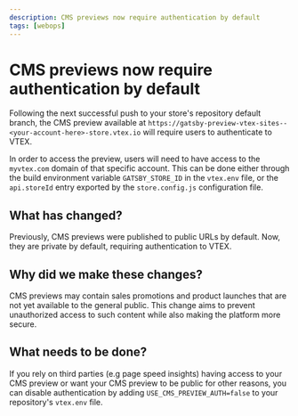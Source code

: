 ```yaml
---
description: CMS previews now require authentication by default
tags: [webops]
---
```


# CMS previews now require authentication by default

Following the next successful push to your store's repository default branch, the CMS preview available at `https://gatsby-preview-vtex-sites--<your-account-here>-store.vtex.io` will require users to authenticate to VTEX.

In order to access the preview, users will need to have access to the `myvtex.com` domain of that specific account. This can be done either through the build environment variable `GATSBY_STORE_ID` in the `vtex.env` file, or the `api.storeId` entry exported by the `store.config.js` configuration file.

## What has changed?

Previously, CMS previews were published to public URLs by default. Now, they are private by default, requiring authentication to VTEX.

## Why did we make these changes?

CMS previews may contain sales promotions and product launches that are not yet available to the general public. This change aims to prevent unauthorized access to such content while also making the platform more secure.

## What needs to be done?

If you rely on third parties (e.g page speed insights) having access to your CMS preview or want your CMS preview to be public for other reasons, you can disable authentication by adding `USE_CMS_PREVIEW_AUTH=false` to your repository's `vtex.env` file.
